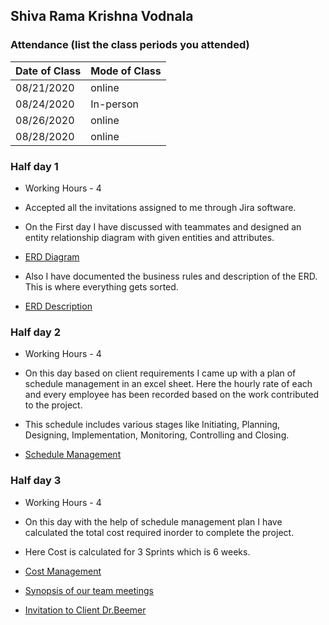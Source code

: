 ## Shiva Rama Krishna Vodnala

### Attendance (list the class periods you attended)

| Date of Class  | Mode of Class |
|------------------------|---------------|
| 08/21/2020 | online |
| 08/24/2020 | In-person |
| 08/26/2020 | online | 
| 08/28/2020 | online | 



### Half day 1
* Working Hours - 4

* Accepted all the invitations assigned to me through Jira software. 
* On the First day I have discussed with teammates and designed an entity relationship diagram with given entities and attributes.
* [ERD Diagram](https://github.com/sowmyathogiti/Healthify-NWMSU/blob/41f6de25072b9e11145d561ecef6ca365f2268b8/ERD%20Healthify%20DT.png)

* Also I have documented the business rules and description of the ERD. This is where everything gets sorted.
* [ERD Description](https://github.com/sowmyathogiti/Healthify-NWMSU/commit/08e617d532f0c865470acf7562c92e899fa54f47)
 

### Half day 2
* Working Hours - 4

* On this day based on client requirements I came up with a plan of schedule management in an excel sheet. Here the hourly rate of each and every employee has been recorded based on the work contributed to the project.
* This schedule includes various stages like Initiating, Planning, Designing, Implementation, Monitoring, Controlling and Closing.
* [Schedule Management](https://github.com/sowmyathogiti/Healthify-NWMSU/blob/04de7f24614b89caeecf7f577c6055d0e816f6da/ScheduleManagementSS.png)

### Half day 3
* Working Hours - 4

* On this day with the help of schedule management plan I have calculated the total cost required inorder to complete the project.
* Here Cost is calculated for 3 Sprints which is 6 weeks.
* [Cost Management](https://github.com/sowmyathogiti/Healthify-NWMSU/blob/41f6de25072b9e11145d561ecef6ca365f2268b8/CostMng.png)

* [Synopsis of our team meetings](https://github.com/sowmyathogiti/Healthify-NWMSU/blob/master/Contributions/meetings)
* [Invitation to Client Dr.Beemer](https://github.com/sowmyathogiti/Healthify-NWMSU/blob/master/Contributions/Invitation%20to%20Dr.Beemer)
